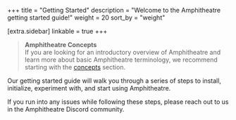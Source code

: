 +++
title = "Getting Started"
description = "Welcome to the Amphitheatre getting started guide!"
weight = 20
sort_by = "weight"

[extra.sidebar]
linkable = true
+++

> **Amphitheatre Concepts**\
If you are looking for an introductory overview of Amphitheatre and learn more
about basic Amphitheatre terminology, we recommend starting with the
[concepts](@/concepts/_index.md) section.

Our getting started guide will walk you through a series of steps to install,
initialize, experiment with, and start using Amphitheatre.

If you run into any issues while following these steps, please reach out to us
in the Amphitheatre Discord community.